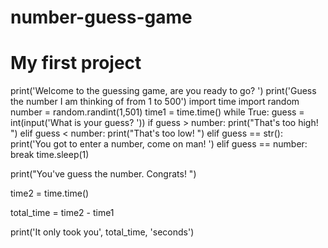 # number-guess-game
# My first project


print('Welcome to the guessing game, are you ready to go? ')
print('Guess the number I am thinking of from 1 to 500')
import time
import random 
number = random.randint(1,501)
time1 = time.time()
while True:
    guess = int(input('What is your guess? '))
    if guess > number:
        print("That's too high! ")
    elif guess < number:
        print("That's too low! ")
    elif guess == str():
        print('You got to enter a number, come on man! ')
    elif guess == number:
        break
time.sleep(1)

print("You've guess the number. Congrats! ") 

time2 = time.time()

total_time = time2 - time1

print('It only took you', total_time, 'seconds')
